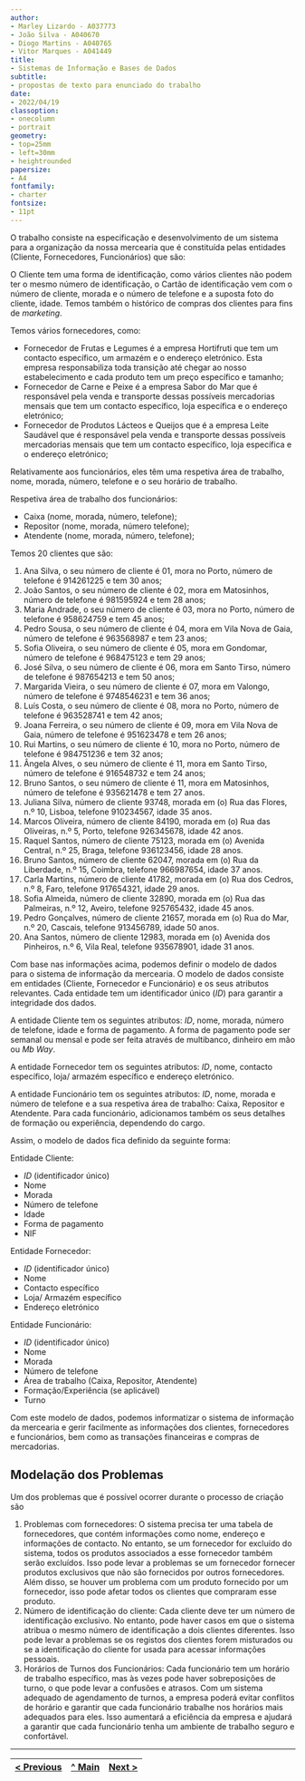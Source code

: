 ```yaml
---
author:
- Marley Lizardo - A037773
- João Silva - A040670
- Diogo Martins - A040765
- Vitor Marques - A041449
title:
- Sistemas de Informação e Bases de Dados
subtitle:
- propostas de texto para enunciado do trabalho
date:
- 2022/04/19
classoption:
- onecolumn
- portrait
geometry:
- top=25mm
- left=30mm
- heightrounded
papersize:
- A4
fontfamily:
- charter
fontsize:
- 11pt
---
```


O trabalho consiste na especificação e desenvolvimento de um sistema para a organização da nossa mercearia que é constituída pelas entidades (Cliente, Fornecedores, Funcionários) que são:

O Cliente tem uma forma de identificação, como vários clientes não podem ter o mesmo número de identificação, o Cartão de identificação vem com o número de cliente, morada e o número de telefone e a suposta foto do cliente, idade. Temos também o histórico de compras dos clientes para fins de *marketing*.

Temos vários fornecedores, como:

- Fornecedor de Frutas e Legumes é a empresa Hortifruti que tem um contacto específico, um armazém e o endereço eletrónico. Esta empresa responsabiliza toda transição até chegar ao nosso estabelecimento e cada produto tem um preço específico e tamanho;
- Fornecedor de Carne e Peixe é a empresa Sabor do Mar que é responsável pela venda e transporte dessas possíveis mercadorias mensais que tem um contacto específico, loja específica e o endereço eletrónico;
- Fornecedor de Produtos Lácteos e Queijos que é a empresa Leite Saudável que é responsável pela venda e transporte dessas possíveis mercadorias mensais que tem um contacto específico, loja específica e o endereço eletrónico;

Relativamente aos funcionários, eles têm uma respetiva área de trabalho, nome, morada, número, telefone e o seu horário de trabalho.

Respetiva área de trabalho dos funcionários:

- Caixa (nome, morada, número, telefone);
- Repositor (nome, morada, número telefone);
- Atendente (nome, morada, número, telefone);

Temos 20 clientes que são:

1. Ana Silva, o seu número de cliente é 01, mora no Porto, número de telefone é 914261225 e tem 30 anos;
2. João Santos, o seu número de cliente é 02, mora em Matosinhos, número de telefone é 981595924 e tem 28 anos;
3. Maria Andrade, o seu número de cliente é 03, mora no Porto, número de telefone é 958624759 e tem 45 anos;
4. Pedro Sousa, o seu número de cliente é 04, mora em Vila Nova de Gaia, número de telefone é 963568987 e tem 23 anos;
5. Sofia Oliveira, o seu número de cliente é 05, mora em Gondomar, número de telefone é 968475123 e tem 29 anos;
6. José Silva, o seu número de cliente é 06, mora em Santo Tirso, número de telefone é 987654213 e tem 50 anos;
7. Margarida Vieira, o seu número de cliente é 07, mora em Valongo, número de telefone é 9748546231 e tem 36 anos;
8. Luís Costa, o seu número de cliente é 08, mora no Porto, número de telefone é 963528741 e tem 42 anos;
9. Joana Ferreira, o seu número de cliente é 09, mora em Vila Nova de Gaia, número de telefone é 951623478 e tem 26 anos;
10. Rui Martins, o seu número de cliente é 10, mora no Porto, número de telefone é 984751236 e tem 32 anos;
11. Ângela Alves, o seu número de cliente é 11, mora em Santo Tirso, número de telefone é 916548732 e tem 24 anos;
12. Bruno Santos, o seu número de cliente é 11, mora em Matosinhos, número de telefone é 935621478 e tem 27 anos.
13. Juliana Silva, número de cliente 93748, morada em (o) Rua das Flores, n.º 10, Lisboa, telefone 910234567, idade 35 anos.
14. Marcos Oliveira, número de cliente 84190, morada em (o) Rua das Oliveiras, n.º 5, Porto, telefone 926345678, idade 42 anos.
15. Raquel Santos, número de cliente 75123, morada em (o) Avenida Central, n.º 25, Braga, telefone 936123456, idade 28 anos.
16. Bruno Santos, número de cliente 62047, morada em (o) Rua da Liberdade, n.º 15, Coimbra, telefone 966987654, idade 37 anos.
17. Carla Martins, número de cliente 41782, morada em (o) Rua dos Cedros, n.º 8, Faro, telefone 917654321, idade 29 anos.
18. Sofia Almeida, número de cliente 32890, morada em (o) Rua das Palmeiras, n.º 12, Aveiro, telefone 925765432, idade 45 anos.
19. Pedro Gonçalves, número de cliente 21657, morada em (o) Rua do Mar, n.º 20, Cascais, telefone 913456789, idade 50 anos.
20. Ana Santos, número de cliente 12983, morada em (o) Avenida dos Pinheiros, n.º 6, Vila Real, telefone 935678901, idade 31 anos.

Com base nas informações acima, podemos definir o modelo de dados para o sistema de informação da mercearia. O modelo de dados consiste em entidades (Cliente, Fornecedor e Funcionário) e os seus atributos relevantes. Cada entidade tem um identificador único (*ID*) para garantir a integridade dos dados.

A entidade Cliente tem os seguintes atributos: *ID*, nome, morada, número de telefone, idade e forma de pagamento. A forma de pagamento pode ser semanal ou mensal e pode ser feita através de multibanco, dinheiro em mão ou *Mb Way*.

A entidade Fornecedor tem os seguintes atributos: *ID*, nome, contacto específico, loja/ armazém específico e endereço eletrónico.

A entidade Funcionário tem os seguintes atributos: *ID*, nome, morada e número de telefone e a sua respetiva área de trabalho: Caixa, Repositor e Atendente.
Para cada funcionário, adicionamos também os seus detalhes de formação ou experiência, dependendo do cargo.

Assim, o modelo de dados fica definido da seguinte forma:

Entidade Cliente:

- *ID* (identificador único)
- Nome
- Morada
- Número de telefone
- Idade
- Forma de pagamento
- NIF


Entidade Fornecedor:

- *ID* (identificador único)
- Nome
- Contacto específico
- Loja/ Armazém específico
- Endereço eletrónico

Entidade Funcionário:

- *ID* (identificador único)
- Nome
- Morada
- Número de telefone
- Área de trabalho (Caixa, Repositor, Atendente)
- Formação/Experiência (se aplicável)
- Turno


Com este modelo de dados, podemos informatizar o sistema de informação da mercearia e gerir facilmente as informações dos clientes, fornecedores e funcionários, bem como as transações financeiras e compras de mercadorias.

## Modelação dos Problemas

Um dos problemas que é possível ocorrer durante o processo de criação são

1. Problemas com fornecedores: O sistema precisa ter uma tabela de fornecedores, que contém informações como nome, endereço e informações de contacto. No entanto, se um fornecedor for excluído do sistema, todos os produtos associados a esse fornecedor também serão excluídos. Isso pode levar a problemas se um fornecedor fornecer produtos exclusivos que não são fornecidos por outros fornecedores. Além disso, se houver um problema com um produto fornecido por um fornecedor, isso pode afetar todos os clientes que compraram esse produto.
2. Número de identificação do cliente: Cada cliente deve ter um número de identificação exclusivo. No entanto, pode haver casos em que o sistema atribua o mesmo número de identificação a dois clientes diferentes. Isso pode levar a problemas se os registos dos clientes forem misturados ou se a identificação do cliente for usada para acessar informações pessoais.
3. Horários de Turnos dos Funcionários: Cada funcionário tem um horário de trabalho específico, mas às vezes pode haver sobreposições de turno, o que pode levar a confusões e atrasos. Com um sistema adequado de agendamento de turnos, a empresa poderá evitar conflitos de horário e garantir que cada funcionário trabalhe nos horários mais adequados para eles. Isso aumentará a eficiência da empresa e ajudará a garantir que cada funcionário tenha um ambiente de trabalho seguro e confortável.

---

[< Previous](rei00.md) | [^ Main](https://github.com/exemploTrabalho/reportSIBD/) | [Next >](rei02.md)
:--- | :---: | ---: 